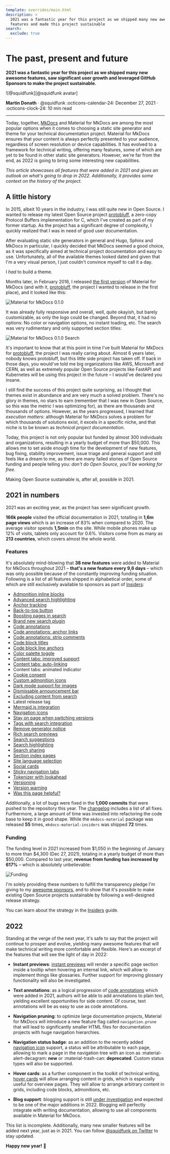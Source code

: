 ```yaml
---
template: overrides/main.html
description: >
  2021 was a fantastic year for this project as we shipped many new awesome
  features and made this project sustainable
search:
  exclude: true
---
```


# The past, present and future

__2021 was a fantastic year for this project as we shipped many new awesome
features, saw significant user growth and leveraged GitHub Sponsors to make the
project sustainable.__

<aside class="mdx-author" markdown>
![@squidfunk][@squidfunk avatar]

<span>__Martin Donath__ · @squidfunk</span>
<span>
:octicons-calendar-24: December 27, 2021 ·
:octicons-clock-24: 10 min read
</span>
</aside>

  [@squidfunk avatar]: https://avatars.githubusercontent.com/u/932156

---

Today, together, [MkDocs] and Material for MkDocs are among the most popular
options when it comes to choosing a static site generator and theme for your
technical documentation project. Material for MkDocs ensures that your
content is always perfectly presented to your audience, regardless of screen
resolution or device capabilities. It has evolved to a framework for technical
writing, offering many features, some of which are yet to be found in other
static site generators. However, we're far from the end, as 2022 is going to
bring some interesting new capabilities.

_This article showcases all features that were added in 2021 and gives an
outlook on what's going to drop in 2022. Additionally, it provides some context
on the history of the project._

  [MkDocs]: https://www.mkdocs.org

## A little history

In 2015, albeit 10 years in the industry, I was still quite new in Open Source.
I wanted to release my latest Open Source project [protobluff], a zero-copy
Protocol Buffers implementation for C, which I've created as part of my former
startup. As the project has a significant degree of complexity, I quickly
realized that I was in need of good user documentation.

After evaluating static site generators in general and Hugo, Sphinx and MkDocs
in particular, I quickly decided that MkDocs seemed a good choice, as it was
specifically aimed at technical project documentation and easy to use.
Unfortunately, all of the available themes looked dated and given that I'm a
very visual person, I just couldn't convince myself to call it a day.

I _had_ to build a theme.

Months later, in February 2016, I released [the first version] of Material for
MkDocs (and with it, [protobluff], the project I wanted to release in the first
place), and it looked like this:

![Material for MkDocs 0.1.0][Material for MkDocs 0.1.0]

It was already fully responsive and overall, well, quite okayish, but barely
customizable, as only the logo could be changed. Beyond that, it had no options:
No color or navigation options, no instant loading, etc. The search was very
rudimentary and only supported section titles:

![Material for MkDocs 0.1.0 Search][Material for MkDocs 0.1.0 Search]

It's important to know that at this point in time I've built Material for
MkDocs for [protobluff], the project I was really caring about. Almost 6 years
later, nobody knows protobluff, but this little side project has taken off. If
back in those days, you would've told me big organizations like AWS,
Microsoft and CERN, as well as extremely popular Open Source projects like
FastAPI and Kubernetes will be using this project in the future – I would've
declared you insane.

I still find the success of this project quite surprising, as I thought that
themes exist in abundance and are very much a solved problem. There's no glory
in themes, no stars to earn (remember that I was new in Open Source, so this was
the metric I was optimizing for), as there are thousands and thousands of
options. However, as the years progressed, I learned that _execution matters_:
although Material for MkDocs solves a problem for which thousands of solutions
exist, it excels in a specific niche, and that niche is to be known as
_technical project documentation_.

Today, this project is not only popular but funded by almost 300 individuals
and organizations, resulting in a yearly budget of more than $50,000. This
allows me to set aside enough time for the development of new features,
bug fixing, stability improvement, issue triage and general support and still
feels like a dream to me, as there are many failed stories of Open Source
funding and people telling you: _don't do Open Source, you'll be working for
free._

Making Open Source sustainable is, after all, possible in 2021.

  [the first version]: https://github.com/squidfunk/mkdocs-material/releases/tag/0.1.0
  [Material for MkDocs 0.1.0]: the-past-present-and-future/mkdocs-material-0.1.0.png
  [Material for MkDocs 0.1.0 Search]: the-past-present-and-future/mkdocs-material-0.1.0-search.png
  [protobluff]: https://github.com/squidfunk/protobluff

## 2021 in numbers

2021 was an exciting year, as the project has seen significant growth.

__166k people__ visited the official documentation in 2021, totalling in __1,6m
page views__ which is an increase of 83% when compared to 2020. The average
visitor spends __1,5min__ on the site. While mobile phones make up 12% of
visits, tablets only account for 0.6%. Visitors come from as many as __213
countries__, which covers almost the whole world.

### Features

It's absolutely mind-blowing that __38 new features__ were added to Material
for MkDocs throughout 2021 – __that's a new feature every 9,6 days__ –
which was only possible because of the constantly improving funding situation.
Following is a list of all features shipped in alphabetical order, some of which
are still exclusively available to sponsors as part of [Insiders]:

<div class="mdx-columns" markdown>

- [Admonition inline blocks]
- [Advanced search highlighting]
- [Anchor tracking]
- [Back-to-top button]
- [Boosting pages in search]
- [Brand new search plugin]
- [Code annotations]
- [Code annotations: anchor links]
- [Code annotations: strip comments]
- [Code block titles]
- [Code block line anchors]
- [Color palette toggle]
- [Content tabs: improved support]
- [Content tabs: auto-linking]
- Content tabs: animated indicator
- [Cookie consent]
- [Custom admonition icons]
- [Dark mode support for images]
- [Dismissable announcement bar]
- [Excluding content from search]
- Latest release tag
- [Mermaid.js integration]
- [Navigation icons]
- [Stay on page when switching versions]
- [Tags with search integration]
- [Remove generator notice]
- [Rich search previews]
- [Search suggestions]
- [Search highlighting]
- [Search sharing]
- [Section index pages]
- [Site language selection]
- [Social cards]
- [Sticky navigation tabs]
- [Tokenizer with lookahead]
- [Versioning]
- [Version warning]
- [Was this page helpful?]

</div>

Additionally, a lot of bugs were fixed in the __1,000 commits__ that were pushed
to the repository this year. The [changelog] includes a list of all fixes.
Furthermore, a large amount of time was invested into refactoring the code base
to keep it in good shape. While the `mkdocs-material` package was released
__55__ times, `mkdocs-material-insiders` was shipped __72__ times.

  [Insiders]: ../../insiders/index.md
  [Admonition inline blocks]: ../../reference/admonitions.md#inline-blocks
  [Advanced search highlighting]: search-better-faster-smaller.md#accurate-highlighting
  [Anchor tracking]: ../../setup/setting-up-navigation.md#anchor-tracking
  [Back-to-top button]: ../../setup/setting-up-navigation.md#back-to-top-button
  [Boosting pages in search]: ../../setup/setting-up-site-search.md#search-boosting
  [Brand new search plugin]: search-better-faster-smaller.md
  [Code annotations]: ../../reference/code-blocks.md#adding-annotations
  [Code annotations: anchor links]: ../../reference/code-blocks.md#anchor-links
  [Code annotations: strip comments]: ../../reference/code-blocks.md#stripping-comments
  [Code block titles]: ../../reference/code-blocks.md#adding-a-title
  [Code block line anchors]: ../../setup/extensions/python-markdown-extensions.md#anchor-linenums
  [Color palette toggle]: ../../setup/changing-the-colors.md#color-palette-toggle
  [Content tabs: improved support]: ../../reference/content-tabs.md
  [Content tabs: auto-linking]: ../../reference/content-tabs.md#linked-content-tabs
  [Cookie consent]: ../../setup/setting-up-site-analytics.md#cookie-consent
  [Custom admonition icons]: ../../reference/admonitions.md#admonition-icons
  [Dark mode support for images]: ../../reference/images.md#light-and-dark-mode
  [Dismissable announcement bar]: ../../setup/setting-up-the-header.md#mark-as-read
  [Excluding content from search]: ../../setup/setting-up-site-search.md#search-exclusion
  [Mermaid.js integration]: ../../reference/diagrams.md
  [Navigation icons]: ../../reference/index.md#setting-the-page-icon
  [Remove generator notice]: ../../setup/setting-up-the-footer.md#generator-notice
  [Rich search previews]: search-better-faster-smaller.md#rich-search-previews
  [Search suggestions]: ../../setup/setting-up-site-search.md#search-suggestions
  [Search highlighting]: ../../setup/setting-up-site-search.md#search-highlighting
  [Search sharing]: ../../setup/setting-up-site-search.md#search-sharing
  [Section index pages]: ../../setup/setting-up-navigation.md#section-index-pages
  [Site language selection]: ../../setup/changing-the-language.md#site-language-selector
  [Social cards]: ../../setup/setting-up-social-cards.md
  [Stay on page when switching versions]: ../../setup/setting-up-versioning.md#stay-on-page
  [Sticky navigation tabs]: ../../setup/setting-up-navigation.md#sticky-navigation-tabs
  [Tags with search integration]: ../../setup/setting-up-tags.md
  [Tokenizer with lookahead]: search-better-faster-smaller.md#tokenizer-lookahead
  [Versioning]: ../../setup/setting-up-versioning.md#versioning
  [Version warning]: ../../setup/setting-up-versioning.md#version-warning
  [Was this page helpful?]: ../../setup/setting-up-site-analytics.md#was-this-page-helpful
  [changelog]: ../../changelog/index.md

### Funding

The funding level in 2021 increased from $1,050 in the beginning of January to
more than $4,300 (Dec 27, 2021), totaling in a yearly budget of more than
$50,000. Compared to last year, __revenue from funding has increased by 617%__
– which is absolutely unbelievable:

![Funding]

  [Funding]: the-past-present-and-future/funding.png

I'm solely providing these numbers to fulfill the transparency pledge I'm giving
to my [awesome sponsors], and to show that it's possible to make existing Open
Source projects sustainable by following a well-designed release strategy.

You can learn about the strategy in the [Insiders] guide.

  [awesome sponsors]: ../../insiders/index.md#how-to-become-a-sponsor

## 2022

Standing at the verge of the next year, it's safe to say that the project will
continue to prosper and evolve, yielding many awesome features that will make
technical writing more comfortable and flexible. Here's an excerpt of the
features that will see the light of day in 2022:

- __Instant previews__: [instant previews] will render a specific page section
  inside a tooltip when hovering an internal link, which will allow to implement
  things like glossaries. Further support for improving glossary functionality
  will also be investigated.

- __Text annotations__: as a logical progression of [code annotations] which
  were added in 2021, authors will be able to add annotations to plain text,
  yielding excellent opportunities for side content. Of course, text annotations
  will be as easy to use as code annotations.

- __Navigation pruning__: to optimize large documentation projects, Material
  for MkDocs will introduce a new feature flag called `navigation.prune` that
  will lead to significantly smaller HTML files for documentation projects with
  huge navigation hierarchies.

- __Navigation status badge__: as an addition to the recently added
  [navigation icon][Navigation icons] support, a status will be attributable to
  each page, allowing to mark a page in the navigation tree with an icon as
  :material-alert-decagram: __new__ or :material-trash-can: __deprecated__.
  Custom status types will also be supported.

- __Hover cards__: as a further component in the toolkit of technical writing,
  [hover cards] will allow arranging content in grids, which is especially
  useful for overview pages. They will allow to arrange arbitrary content in
  grids, including code blocks, admonitions, etc.

- __Blog support__: blogging support is still [under investigation] and expected
  to be one of the major additions in 2022. Blogging will perfectly integrate
  with writing documentation, allowing to use all components available in
  Material for MkDocs.

This list is incomplete. Additionally, many new smaller features will be added
next year, just as in 2021. You can follow [@squidfunk on Twitter] to stay
updated.

__Happy new year!__ :tada:

  [Instant previews]: https://twitter.com/squidfunk/status/1466794654213492743
  [hover cards]: https://github.com/squidfunk/mkdocs-material/issues/3018
  [under investigation]: https://github.com/squidfunk/mkdocs-material/issues/3353
  [@squidfunk on Twitter]: https://twitter.com/squidfunk
